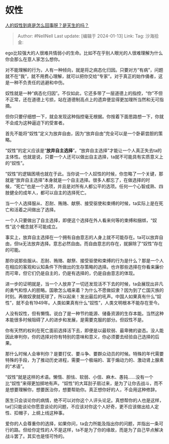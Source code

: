 # 奴性
[人的奴性到底是怎么回事呀？是天生的吗？](https://www.zhihu.com/question/417176353/answer/3360687817)

> Author: #NellNell
> Last update: [编辑于 2024-01-13]
> Link:
> Tag:
> 沙海拾金:

ego比较强大的人很难共情弱小的生命。比如不在乎别人眼光的人很难理解为什么你会那么在意人家怎么想你。

对不能理解的行为，人有一种倾向，就是将之病态化归因。只要对方“有病”，问题就不在“我”，就不用费心理解，就可以把你交给“专家”。对于真正的始作俑者，这是一种不负责任的逃避和中伤。

奴性就是一种“病态化归因”。不仅如此，它还多带了一层道德上的指控，“你”不但不正常，还在道德上亏损，站在道德制高点上的遗弃便显得更加理所当然和无可指摘。

但你只要仔细想一下，就会发现这种指控毫无根据。你按着下面思路想一下，你就不会成为这种逼迫下的受害者。

首先不能将“奴性”定义为放弃自由，因为“放弃自由”完全可以是一个卧薪尝胆的策略。

“奴性”的定义应该是“**放弃自主选择**”。“放弃自主选择”才能让一个人真正失去ta的主体性。也就是说，只要一个人还可以做出自主选择，ta就不可能具有实质意义上的“奴性”。

“奴性”的逻辑困境也就在于此。当你说一个人奴性的时候，你忽略了一个关键，那就是“放弃自主选择”本身就是一个自主选择。很多人都忘了，在做选择的时候，“死亡”也是一个选项，并且是对所有人都公平的选项。任何一个心智成熟、四肢健全的成年人，都可以自主的选择死亡。

当一个人选择服从、忍耐、贿赂、献祭、接受驱使和束缚的时候，ta实际上是在死亡和活着之间做出了选择。

一个人只要做出了自主选择，即便这个选择在外人看来何等的束缚和捆绑，“奴性”这个概念就不可能成立。

事实上，放弃自主选择在一个拥有自由意志的人身上就不可能存在。ta可以放弃自由，但ta无法放弃选择。意志必然自由。而自由意志的存在，就摒除了“奴性”存在的可能。

那你说那些服从、忍耐、贿赂、献祭、接受驱使和束缚的行为是什么？那是一个人在相应的客观和认知条件下所做出的生存策略的选择。也许那些选择在你看来廉价而可卑，但它们仍是自主的，仍是有选择的，仍是自由意志的体现。

进一步的证明就是，当一个人放弃了一切还发现活不下去的时候，ta会展现出非凡的勇气和惊人的胆略。国歌怎么唱来着？为什么不愿做奴隶？因为到了亡国灭族的时刻。再做奴隶就死球了，所以起来！发出最后的吼声。中国人如果真有什么“奴性”，就不会有1949年。人类如果真有什么“奴性”，人类文明根本不能存在至今。

人没有奴性，但有懒惰。说白了是一种节约能源、储备资源的生存本能。当然这种本能很多时候阻碍了人的进步和发展，是需要克服的部分。但奴性不是。

你有天然的权利在死亡面前选择活下去，即便是以最软弱、最卑微的姿态。没人能因此审判你，你的选择对你有特别的意味和意义，你必须要去经验自己选择的后果。

那什么时候人会审判你？是要打仗、要斗争、要群众动员的时候。特殊的年代需要特殊的手段，为了推动历史进程，需要一个极端的、富于煽动力的、激动肾上腺素的“术语”。

“奴性”就是这样的术语。懒惰、胆怯、软弱、小信、麻木、愚钝……没有一个比“奴性”来得更加掷地有声。“奴性”的大耳刮子扇过来，是为了让你去战斗，而不是想要理解你，想要医治你，想要帮助你。真正想你好的人，不会用这种修辞。

医生只会谈论你的病情，绝不可以对你这个人评头论足。真想帮你的人也是这样，ta们只能谈论你愿意谈论的问题，不应该对你这个人好奇，更不应该做出给人定性、扣帽子，上纲上线这种事。

爱你的人会尊重你的选择，如果你问，ta会力所能及指出你的问题，并指出一条可行的路。但给你定性的人不是这样，ta不是为了你的缘故，而是为了自己早点解决战斗罢了。其实也是怪可怜的。
